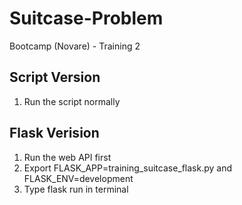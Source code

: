 # Suitcase-Problem
Bootcamp (Novare) - Training 2

## Script Version
1. Run the script normally

## Flask Verision
1. Run the web API first
2. Export FLASK_APP=training_suitcase_flask.py and FLASK_ENV=development
3. Type flask run in terminal
